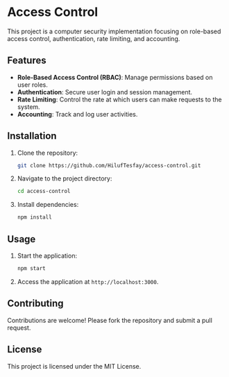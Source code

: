 # Access Control

This project is a computer security implementation focusing on role-based access control, authentication, rate limiting, and accounting.

## Features

- **Role-Based Access Control (RBAC)**: Manage permissions based on user roles.
- **Authentication**: Secure user login and session management.
- **Rate Limiting**: Control the rate at which users can make requests to the system.
- **Accounting**: Track and log user activities.

## Installation

1. Clone the repository:
    ```sh
    git clone https://github.com/HilufTesfay/access-control.git
    ```
2. Navigate to the project directory:
    ```sh
    cd access-control
    ```
3. Install dependencies:
    ```sh
    npm install
    ```

## Usage

1. Start the application:
    ```sh
    npm start
    ```
2. Access the application at `http://localhost:3000`.

## Contributing

Contributions are welcome! Please fork the repository and submit a pull request.

## License

This project is licensed under the MIT License.
